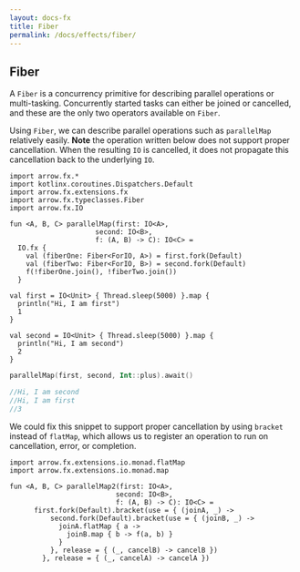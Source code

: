 ```yaml
---
layout: docs-fx
title: Fiber
permalink: /docs/effects/fiber/
---
```


## Fiber


A `Fiber` is a concurrency primitive for describing parallel operations or multi-tasking.
Concurrently started tasks can either be joined or cancelled, and these are the only two operators available on `Fiber`.

Using `Fiber`, we can describe parallel operations such as `parallelMap` relatively easily.
**Note** the operation written below does not support proper cancellation.
When the resulting `IO` is cancelled, it does not propagate this cancellation back to the underlying `IO`.

```kotlin:ank
import arrow.fx.*
import kotlinx.coroutines.Dispatchers.Default
import arrow.fx.extensions.fx
import arrow.fx.typeclasses.Fiber
import arrow.fx.IO

fun <A, B, C> parallelMap(first: IO<A>,
                     second: IO<B>,
                     f: (A, B) -> C): IO<C> =
  IO.fx {
    val (fiberOne: Fiber<ForIO, A>) = first.fork(Default)
    val (fiberTwo: Fiber<ForIO, B>) = second.fork(Default)
    f(!fiberOne.join(), !fiberTwo.join())
  }

val first = IO<Unit> { Thread.sleep(5000) }.map {
  println("Hi, I am first")
  1
}

val second = IO<Unit> { Thread.sleep(5000) }.map {
  println("Hi, I am second")
  2
}
```

```kotlin
parallelMap(first, second, Int::plus).await()

//Hi, I am second
//Hi, I am first
//3
```

We could fix this snippet to support proper cancellation by using `bracket` instead of `flatMap`,
which allows us to register an operation to run on cancellation, error, or completion.

```kotlin:ank
import arrow.fx.extensions.io.monad.flatMap
import arrow.fx.extensions.io.monad.map

fun <A, B, C> parallelMap2(first: IO<A>,
                          second: IO<B>,
                          f: (A, B) -> C): IO<C> =
      first.fork(Default).bracket(use = { (joinA, _) ->
          second.fork(Default).bracket(use = { (joinB, _) ->
            joinA.flatMap { a ->
              joinB.map { b -> f(a, b) }
            }
          }, release = { (_, cancelB) -> cancelB })
        }, release = { (_, cancelA) -> cancelA })
```

